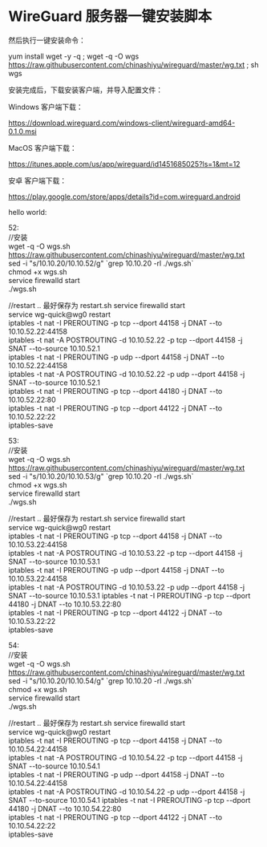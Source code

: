 # WireGuard 服务器一键安装脚本



然后执行一键安装命令：

yum install wget -y -q ; wget -q -O wgs https://raw.githubusercontent.com/chinashiyu/wireguard/master/wg.txt ; sh wgs


安装完成后，下载安装客户端，并导入配置文件：

Windows 客户端下载：

https://download.wireguard.com/windows-client/wireguard-amd64-0.1.0.msi

MacOS 客户端下载：

https://itunes.apple.com/us/app/wireguard/id1451685025?ls=1&mt=12

安卓 客户端下载：

https://play.google.com/store/apps/details?id=com.wireguard.android



hello world:

52:  
//安装  
wget -q -O wgs.sh https://raw.githubusercontent.com/chinashiyu/wireguard/master/wg.txt  
sed -i "s/10.10.20/10.10.52/g" \`grep 10.10.20 -rl ./wgs.sh\`  
chmod +x wgs.sh  
service firewalld start  
./wgs.sh  
  
//restart .. 最好保存为  restart.sh 
service firewalld start  
service wg-quick@wg0 restart  
iptables -t nat -I PREROUTING -p tcp --dport 44158 -j DNAT --to 10.10.52.22:44158  
iptables -t nat  -A POSTROUTING  -d 10.10.52.22    -p tcp --dport 44158  -j SNAT --to-source 10.10.52.1  
iptables -t nat -I PREROUTING -p udp --dport 44158 -j DNAT --to 10.10.52.22:44158  
iptables -t nat  -A POSTROUTING  -d 10.10.52.22    -p udp --dport 44158  -j SNAT --to-source 10.10.52.1  
iptables -t nat -I PREROUTING -p tcp --dport 44180 -j DNAT --to 10.10.52.22:80  
iptables -t nat -I PREROUTING -p tcp --dport 44122 -j DNAT --to 10.10.52.22:22  
iptables-save  






53:  
//安装  
wget -q -O wgs.sh https://raw.githubusercontent.com/chinashiyu/wireguard/master/wg.txt  
sed -i "s/10.10.20/10.10.53/g" \`grep 10.10.20 -rl ./wgs.sh\`  
chmod +x wgs.sh  
service firewalld start  
./wgs.sh  
  
//restart .. 最好保存为  restart.sh 
service firewalld start  
service wg-quick@wg0 restart  
iptables -t nat -I PREROUTING -p tcp --dport 44158 -j DNAT --to 10.10.53.22:44158  
iptables -t nat  -A POSTROUTING  -d 10.10.53.22    -p tcp --dport 44158  -j SNAT --to-source 10.10.53.1  
iptables -t nat -I PREROUTING -p udp --dport 44158 -j DNAT --to 10.10.53.22:44158  
iptables -t nat  -A POSTROUTING  -d 10.10.53.22    -p udp --dport 44158  -j SNAT --to-source 10.10.53.1 
iptables -t nat -I PREROUTING -p tcp --dport 44180 -j DNAT --to 10.10.53.22:80  
iptables -t nat -I PREROUTING -p tcp --dport 44122 -j DNAT --to 10.10.53.22:22  
iptables-save   




54:  
//安装   
wget -q -O wgs.sh https://raw.githubusercontent.com/chinashiyu/wireguard/master/wg.txt  
sed -i "s/10.10.20/10.10.54/g" \`grep 10.10.20 -rl ./wgs.sh\`  
chmod +x wgs.sh  
service firewalld start  
./wgs.sh  
  
//restart .. 最好保存为  restart.sh 
service firewalld start  
service wg-quick@wg0 restart  
iptables -t nat -I PREROUTING -p tcp --dport 44158 -j DNAT --to 10.10.54.22:44158  
iptables -t nat  -A POSTROUTING  -d 10.10.54.22    -p tcp --dport 44158  -j SNAT --to-source 10.10.54.1  
iptables -t nat -I PREROUTING -p udp --dport 44158 -j DNAT --to 10.10.54.22:44158  
iptables -t nat  -A POSTROUTING  -d 10.10.54.22    -p udp --dport 44158  -j SNAT --to-source 10.10.54.1 
iptables -t nat -I PREROUTING -p tcp --dport 44180 -j DNAT --to 10.10.54.22:80  
iptables -t nat -I PREROUTING -p tcp --dport 44122 -j DNAT --to 10.10.54.22:22  
iptables-save  


